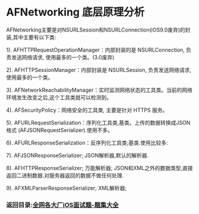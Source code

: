 # AFNetworking 底层原理分析

AFNetworking主要是对NSURLSession和NSURLConnection(iOS9.0废弃)的封装,其中主要有以下类:

1). AFHTTPRequestOperationManager：内部封装的是 NSURLConnection, 负责发送网络请求, 使用最多的一个类。(3.0废弃)

2). AFHTTPSessionManager：内部封装是 NSURLSession, 负责发送网络请求,使用最多的一个类。

3). AFNetworkReachabilityManager：实时监测网络状态的工具类。当前的网络环境发生改变之后,这个工具类就可以检测到。

4). AFSecurityPolicy：网络安全的工具类, 主要是针对 HTTPS 服务。

5). AFURLRequestSerialization：序列化工具类,基类。上传的数据转换成JSON格式
(AFJSONRequestSerializer).使用不多。

6). AFURLResponseSerialization：反序列化工具类;基类.使用比较多:

7). AFJSONResponseSerializer; JSON解析器,默认的解析器.

8). AFHTTPResponseSerializer; 万能解析器; JSON和XML之外的数据类型,直接返回二进制数据.对服务器返回的数据不做任何处理.

9). AFXMLParserResponseSerializer; XML解析器;

### 返回目录:[全网各大厂iOS面试题-题集大全](https://github.com/LGBamboo/iOS-Advanced)

